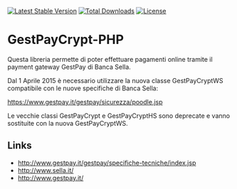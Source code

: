 [![Latest Stable Version](https://poser.pugx.org/asterixcapri/gestpaycrypt/v/stable.svg)](https://packagist.org/packages/asterixcapri/gestpaycrypt) [![Total Downloads](https://poser.pugx.org/asterixcapri/gestpaycrypt/downloads.svg)](https://packagist.org/packages/asterixcapri/gestpaycrypt) [![License](https://poser.pugx.org/asterixcapri/gestpaycrypt/license.svg)](https://packagist.org/packages/asterixcapri/gestpaycrypt)

GestPayCrypt-PHP
================

Questa libreria permette di poter effettuare pagamenti online tramite il
payment gateway GestPay di Banca Sella.

Dal 1 Aprile 2015 è necessario utilizzare la nuova classe GestPayCryptWS
compatibile con le nuove specifiche di Banca Sella:

https://www.gestpay.it/gestpay/sicurezza/poodle.jsp

Le vecchie classi GestPayCrypt e GestPayCryptHS sono deprecate e vanno
sostituite con la nuova GestPayCryptWS.


Links
-----

- http://www.gestpay.it/gestpay/specifiche-tecniche/index.jsp
- http://www.sella.it/
- http://www.gestpay.it/
